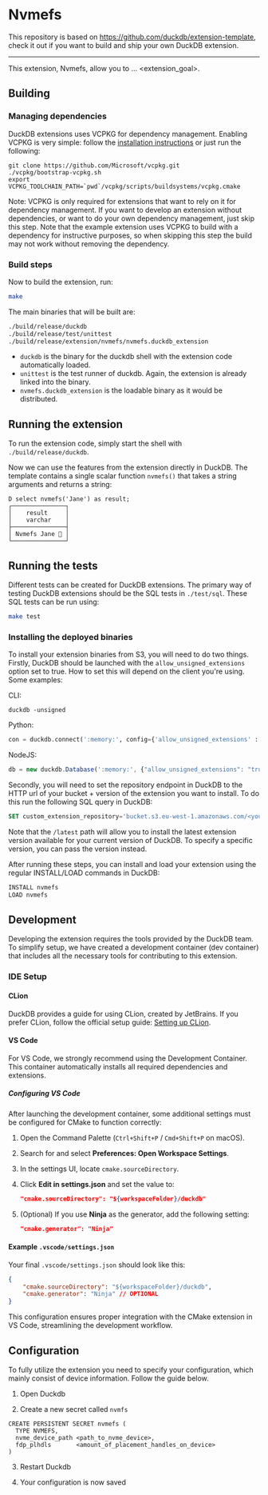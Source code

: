 # Nvmefs

This repository is based on https://github.com/duckdb/extension-template, check it out if you want to build and ship your own DuckDB extension.

---

This extension, Nvmefs, allow you to ... <extension_goal>.


## Building
### Managing dependencies
DuckDB extensions uses VCPKG for dependency management. Enabling VCPKG is very simple: follow the [installation instructions](https://vcpkg.io/en/getting-started) or just run the following:
```shell
git clone https://github.com/Microsoft/vcpkg.git
./vcpkg/bootstrap-vcpkg.sh
export VCPKG_TOOLCHAIN_PATH=`pwd`/vcpkg/scripts/buildsystems/vcpkg.cmake
```
Note: VCPKG is only required for extensions that want to rely on it for dependency management. If you want to develop an extension without dependencies, or want to do your own dependency management, just skip this step. Note that the example extension uses VCPKG to build with a dependency for instructive purposes, so when skipping this step the build may not work without removing the dependency.

### Build steps
Now to build the extension, run:
```sh
make
```
The main binaries that will be built are:
```sh
./build/release/duckdb
./build/release/test/unittest
./build/release/extension/nvmefs/nvmefs.duckdb_extension
```
- `duckdb` is the binary for the duckdb shell with the extension code automatically loaded.
- `unittest` is the test runner of duckdb. Again, the extension is already linked into the binary.
- `nvmefs.duckdb_extension` is the loadable binary as it would be distributed.

## Running the extension
To run the extension code, simply start the shell with `./build/release/duckdb`.

Now we can use the features from the extension directly in DuckDB. The template contains a single scalar function `nvmefs()` that takes a string arguments and returns a string:
```
D select nvmefs('Jane') as result;
┌───────────────┐
│    result     │
│    varchar    │
├───────────────┤
│ Nvmefs Jane 🐥 │
└───────────────┘
```

## Running the tests
Different tests can be created for DuckDB extensions. The primary way of testing DuckDB extensions should be the SQL tests in `./test/sql`. These SQL tests can be run using:
```sh
make test
```

### Installing the deployed binaries
To install your extension binaries from S3, you will need to do two things. Firstly, DuckDB should be launched with the
`allow_unsigned_extensions` option set to true. How to set this will depend on the client you're using. Some examples:

CLI:
```shell
duckdb -unsigned
```

Python:
```python
con = duckdb.connect(':memory:', config={'allow_unsigned_extensions' : 'true'})
```

NodeJS:
```js
db = new duckdb.Database(':memory:', {"allow_unsigned_extensions": "true"});
```

Secondly, you will need to set the repository endpoint in DuckDB to the HTTP url of your bucket + version of the extension
you want to install. To do this run the following SQL query in DuckDB:
```sql
SET custom_extension_repository='bucket.s3.eu-west-1.amazonaws.com/<your_extension_name>/latest';
```
Note that the `/latest` path will allow you to install the latest extension version available for your current version of
DuckDB. To specify a specific version, you can pass the version instead.

After running these steps, you can install and load your extension using the regular INSTALL/LOAD commands in DuckDB:
```sql
INSTALL nvmefs
LOAD nvmefs
```

## Development

Developing the extension requires the tools provided by the DuckDB team. To simplify setup, we have created a development container (dev container) that includes all the necessary tools for contributing to this extension.

### IDE Setup

#### CLion

DuckDB provides a guide for using CLion, created by JetBrains. If you prefer CLion, follow the official setup guide: [Setting up CLion](https://github.com/duckdb/extension-template?tab=readme-ov-file#setting-up-clion).

#### VS Code

For VS Code, we strongly recommend using the Development Container. This container automatically installs all required dependencies and extensions.

##### Configuring VS Code

After launching the development container, some additional settings must be configured for CMake to function correctly:

1. Open the Command Palette (`Ctrl+Shift+P` / `Cmd+Shift+P` on macOS).
2. Search for and select **Preferences: Open Workspace Settings**.
3. In the settings UI, locate `cmake.sourceDirectory`.
4. Click **Edit in settings.json** and set the value to:

   ```json
   "cmake.sourceDirectory": "${workspaceFolder}/duckdb"
   ```

5. (Optional) If you use **Ninja** as the generator, add the following setting:

   ```json
   "cmake.generator": "Ninja"
   ```

#### Example `.vscode/settings.json`

Your final `.vscode/settings.json` should look like this:

```json
{
    "cmake.sourceDirectory": "${workspaceFolder}/duckdb",
    "cmake.generator": "Ninja" // OPTIONAL
}
```

This configuration ensures proper integration with the CMake extension in VS Code, streamlining the development workflow.

## Configuration

To fully utilize the extension you need to specify your configuration, which mainly consist of device information. Follow the guide below.

1. Open Duckdb

2. Create a new secret called `nvmfs`

```
CREATE PERSISTENT SECRET nvmefs (
  TYPE NVMEFS,
  nvme_device_path <path_to_nvme_device>,
  fdp_plhdls       <amount_of_placement_handles_on_device>
)
```

3. Restart Duckdb

4. Your configuration is now saved
